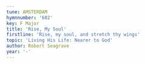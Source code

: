 ```yaml
---
tune: AMSTERDAM
hymnnumber: '682'
key: F Major
title: 'Rise, My Soul'
firstline: 'Rise, my soul, and stretch thy wings'
topic: 'Living His Life: Nearer to God'
author: Robert Seagrave
year: '-'
---
```

